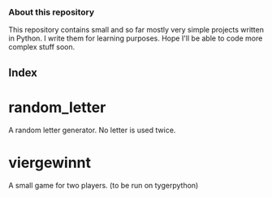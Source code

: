 ### About this repository

This repository contains small and so far mostly very simple projects written in Python. I write them for learning purposes. Hope I'll be able to code more complex stuff soon. 

## Index

# random_letter
A random letter generator. No letter is used twice. 

# viergewinnt
A small game for two players. (to be run on tygerpython) 
